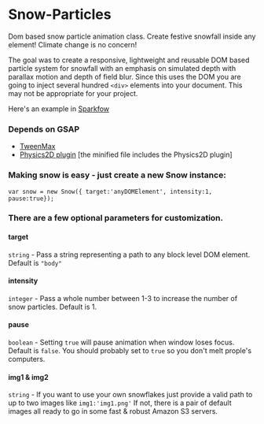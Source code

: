 # Snow-Particles

Dom based snow particle animation class. Create festive snowfall inside any element! Climate change is no concern!

The goal was to create a responsive, lightweight and reusable DOM based particle system for snowfall with an emphasis on simulated depth with parallax motion and depth of field blur. Since this uses the DOM you are going to inject several hundred ```<div>``` elements into your document. This may not be appropriate for your project. 

Here's an example in [Sparkfow](https://bit.ly/2RITRb9)  

### Depends on GSAP

* [TweenMax](https://greensock.com/docs/TweenMax) 
* [Physics2D plugin](https://greensock.com/Physics2DPlugin) [the minified file includes the Physics2D plugin]

### Making snow is easy - just create a new Snow instance:

```
var snow = new Snow({ target:'anyDOMElement', intensity:1, pause:true});
```

### There are a few optional parameters for customization. 

#### target 
```string``` - Pass a string representing a path to any block level DOM element. Default is ```"body"```

#### intensity
```integer``` - Pass a whole number between 1-3 to increase the number of snow particles. Default is 1.

#### pause 
```boolean``` - Setting ```true``` will pause animation when window loses focus. Default is ```false```. You should probably set to ```true``` so you don't melt prople's computers.

#### img1 & img2
```string``` - If you want to use your own snowflakes just provide a valid path to up to two images like ```img1:'img1.png'``` If not, there is a pair of default images all ready to go in some fast & robust Amazon S3 servers. 
